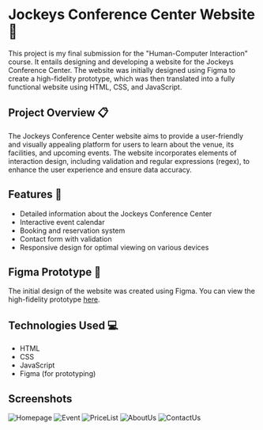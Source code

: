 # Jockeys Conference Center Website 🏨

This project is my final submission for the "Human-Computer Interaction" course. It entails designing and developing a website for the Jockeys Conference Center. The website was initially designed using Figma to create a high-fidelity prototype, which was then translated into a fully functional website using HTML, CSS, and JavaScript.

## Project Overview 📋

The Jockeys Conference Center website aims to provide a user-friendly and visually appealing platform for users to learn about the venue, its facilities, and upcoming events. The website incorporates elements of interaction design, including validation and regular expressions (regex), to enhance the user experience and ensure data accuracy.

## Features 🎯

- Detailed information about the Jockeys Conference Center
- Interactive event calendar
- Booking and reservation system
- Contact form with validation
- Responsive design for optimal viewing on various devices

## Figma Prototype 🎨

The initial design of the website was created using Figma. You can view the high-fidelity prototype [here](https://www.figma.com/file/HS1WzaDOMHbqYmuTWQvz8d/Axel-Nino-Nakata---JCC-FIGMA?type=design&node-id=0%3A1&mode=design&t=GmWsFwgUo6MyWVug-1).

## Technologies Used 💻

- HTML
- CSS
- JavaScript
- Figma (for prototyping)

## Screenshots
![Homepage](./JCC%20Design/Home.png)
![Event](./JCC%20Design/Event.png)
![PriceList](./JCC%20Design/Price%20List.png)
![AboutUs](./JCC%20Design/About%20Us.png)
![ContactUs](./JCC%20Design/Contact%20Us.png)
